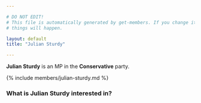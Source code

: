 ```yaml
---

# DO NOT EDIT!
# This file is automatically generated by get-members. If you change it, bad
# things will happen.

layout: default
title: "Julian Sturdy"

---
```


**Julian Sturdy** is an MP in the **Conservative** party.

{% include members/julian-sturdy.md %}

### What is Julian Sturdy interested in?


